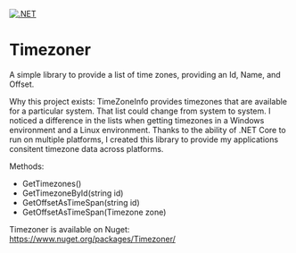[![.NET](https://github.com/dahln/Timezoner/actions/workflows/dotnet-nuget.yml/badge.svg)](https://github.com/dahln/Timezoner/actions/workflows/dotnet-nuget.yml)

# Timezoner
A simple library to provide a list of time zones, providing an Id, Name, and Offset.

Why this project exists: TimeZoneInfo provides timezones that are available for a particular system. That list could change from system to system. I noticed a difference in the lists when getting timezones in a Windows environment and a Linux environment. Thanks to the ability of .NET Core to run on multiple platforms, I created this library to provide my applications consitent timezone data across platforms.

Methods:
 - GetTimezones()
 - GetTimezoneById(string id)
 - GetOffsetAsTimeSpan(string id)
 - GetOffsetAsTimeSpan(Timezone zone)

Timezoner is available on Nuget: https://www.nuget.org/packages/Timezoner/
